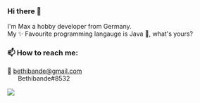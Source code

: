 ### Hi there 👋
I'm Max a hobby developer from Germany.<br>
My ✨ Favourite programming langauge is Java 🍵, what's yours?

### 📫 How to reach me: <br>
📧 bethibande@gmail.com <br>
<img src="https://www.svgrepo.com/show/353655/discord-icon.svg" style="width: 16px; vertical-align: middle;"/> &nbsp;Bethibande#8532<br>

![](https://komarev.com/ghpvc/?username=bethibande)
<!--
**Bethibande/Bethibande** is a ✨ _special_ ✨ repository because its `README.md` (this file) appears on your GitHub profile.

Here are some ideas to get you started:

- 🔭 I’m currently working on ...
- 🌱 I’m currently learning ...
- 👯 I’m looking to collaborate on ...
- 🤔 I’m looking for help with ...
- 💬 Ask me about ...
- 📫 How to reach me: ...
- 😄 Pronouns: ...
- ⚡ Fun fact: ...
-->
